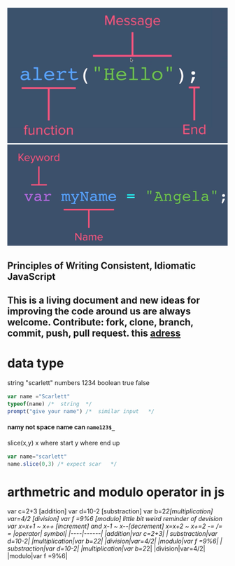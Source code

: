 ![function](https://raw.githubusercontent.com/wer340/javaScript/main/ES6/image/syntax.png)
![var](https://raw.githubusercontent.com/wer340/javaScript/main/ES6/image/var.png)
## Principles of Writing Consistent, Idiomatic JavaScript
This is a living document and new ideas for improving the code around us are always welcome. Contribute: fork, clone, branch, commit, push, pull request.
this [adress](https://github.com/rwaldron/idiomatic.js) 
-----
# data type
string "scarlett"  numbers 1234    boolean  true  false
```js
var name ="Scarlett"
typeof(name) /*  string  */
prompt("give your name") /*  similar input   */
```
#### namy not space  name can `name123$_`
slice(x,y)  x where start y where end up
```js
var name="scarlett"
name.slice(0,3) /* expect scar   */
```
# arthmetric and modulo operator in js
var c=2+3 [addition] var d=10-2 [substraction] var b=2*2[multiplication]   var=4/2 [division] 
var f =9%6  [modulo] little bit weird reminder of devision
var x=x+1   ~  x++ [increment] and  x-1 ~ x--[decrement]   x=x+2 ~ x+=2 -= /= *=
|operator|  symbol|
|----|------|
|addition|var c=2+3|
| substraction|var d=10-2|
|multiplication|var b=2*2|
|division|var=4/2|
|modulo|var f =9%6|
| substraction|var d=10-2|
|multiplication|var b=2*2|
|division|var=4/2|
|modulo|var f =9%6|
